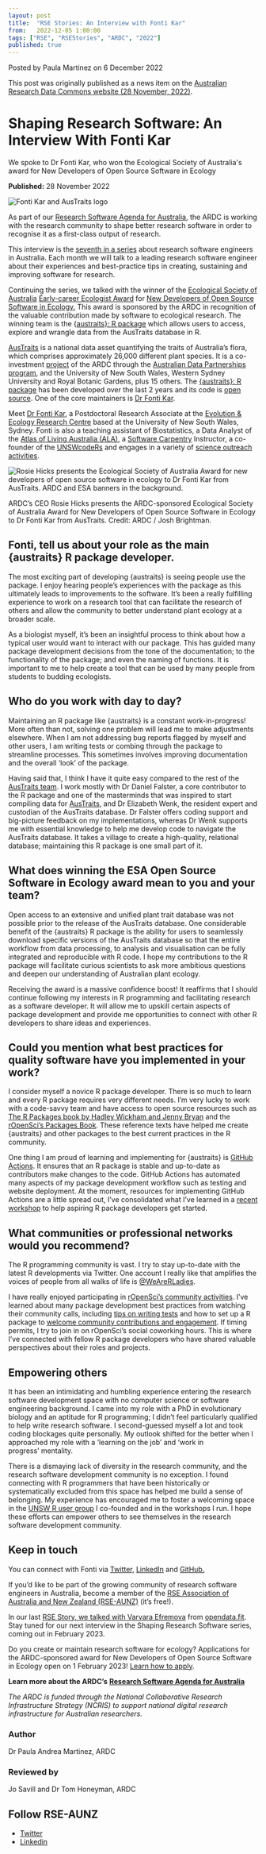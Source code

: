 ```yaml
---
layout: post
title:  "RSE Stories: An Interview with Fonti Kar"
from:   2022-12-05 1:00:00
tags: ["RSE", "RSEStories", "ARDC", "2022"]
published: true                     
---
```


Posted by Paula Martinez on 6 December 2022

This post was originally published as a news item on the [Australian Research Data Commons website (28 November, 2022)](https://ardc.edu.au/article/shaping-research-software-an-interview-with-fonti-kar/).


Shaping Research Software: An Interview With Fonti Kar
======================================================

We spoke to Dr Fonti Kar, who won the Ecological Society of Australia's award for New Developers of Open Source Software in Ecology

**Published:** 28 November 2022

![Fonti Kar and AusTraits logo](https://ardc.edu.au/wp-content/uploads/2022/11/interview-with-fonti-kar-feature-image-583-x-345-580x345.png)

As part of our [Research Software Agenda for Australia](https://ardc.edu.au/collaborations/strategic-activities/a-research-software-agenda-for-australia/), the ARDC is working with the research community to shape better research software in order to recognise it as a first-class output of research. 

This interview is the [seventh in a series](https://ardc.edu.au/news-and-events/news/?_keyword=%22Shaping%20Research%20Software%22&_categories=research-software) about research software engineers in Australia. Each month we will talk to a leading research software engineer about their experiences and best-practice tips in creating, sustaining and improving software for research. 

Continuing the series, we talked with the winner of the [Ecological Society of Australia](https://www.ecolsoc.org.au/) [Early-career Ecologist Award](https://www.ecolsoc.org.au/awards/early-career/) for [New Developers of Open Source Software in Ecology.](https://www.ecolsoc.org.au/awards/ardc-award-for-new-developers-of-open-source-software-in-ecology/) This award is sponsored by the ARDC in recognition of the valuable contribution made by software to ecological research. The winning team is the {[austraits}: R package](https://traitecoevo.github.io/austraits/) which allows users to access, explore and wrangle data from the AusTraits database in R. 

[AusTraits](https://austraits.org/) is a national data asset quantifying the traits of Australia’s flora, which comprises approximately 26,000 different plant species. It is a co-investment [project](https://ardc.edu.au/project/austraits/) of the ARDC through the [Australian Data Partnerships program](https://ardc.edu.au/program/australian-data-partnerships/), and the University of New South Wales, Western Sydney University and Royal Botanic Gardens, plus 15 others. The [{austraits}: R package](https://traitecoevo.github.io/austraits/) has been developed over the last 2 years and its code is [open source](https://github.com/traitecoevo/austraits/). One of the core maintainers is [Dr Fonti Kar](https://github.com/traitecoevo/austraits/graphs/contributors).

Meet [Dr Fonti Kar](https://fontikar.wordpress.com/), a Postdoctoral Research Associate at the [Evolution & Ecology Research Centre](https://www.unsw.edu.au/research/eerc) based at the University of New South Wales, Sydney. Fonti is also a teaching assistant of Biostatistics, a Data Analyst of the [Atlas of Living Australia (ALA)](https://www.ala.org.au/), a [Software Carpentry](https://carpentries.org/) Instructor, a co-founder of the [UNSWcodeRs](https://unsw-coders.netlify.app/) and engages in a variety of [science outreach activities](https://fontikar.wordpress.com/outreach/). 

![Rosie Hicks presents the Ecological Society of Australia Award for new developers of open source software in ecology to Dr Fonti Kar from AusTraits. ARDC and ESA banners in the background.](https://ardc.edu.au/wp-content/uploads/2022/12/ecocommons-launch_003_rosie-and-fonti-web-1024x648.jpg)

ARDC’s CEO Rosie Hicks presents the ARDC-sponsored Ecological Society of Australia Award for New Developers of Open Source Software in Ecology to Dr Fonti Kar from AusTraits. Credit: ARDC / Josh Brightman.

Fonti, tell us about your role as the main {austraits} R package developer.
---------------------------------------------------------------------------

The most exciting part of developing {austraits} is seeing people use the package. I enjoy hearing people’s experiences with the package as this ultimately leads to improvements to the software. It’s been a really fulfilling experience to work on a research tool that can facilitate the research of others and allow the community to better understand plant ecology at a broader scale.

As a biologist myself, it’s been an insightful process to think about how a typical user would want to interact with our package. This has guided many package development decisions from the tone of the documentation; to the functionality of the package; and even the naming of functions. It is important to me to help create a tool that can be used by many people from students to budding ecologists. 

Who do you work with day to day?
--------------------------------

Maintaining an R package like {austraits} is a constant work-in-progress! More often than not, solving one problem will lead me to make adjustments elsewhere. When I am not addressing bug reports flagged by myself and other users, I am writing tests or combing through the package to streamline processes. This sometimes involves improving documentation and the overall ‘look’ of the package.

Having said that, I think I have it quite easy compared to the rest of the [AusTraits team](https://austraits.org/team_subpage/). I work mostly with Dr Daniel Falster, a core contributor to the R package and one of the masterminds that was inspired to start compiling data for [AusTraits](https://austraits.org/team_subpage/), and Dr Elizabeth Wenk, the resident expert and custodian of the AusTraits database. Dr Falster offers coding support and big-picture feedback on my implementations, whereas Dr Wenk supports me with essential knowledge to help me develop code to navigate the AusTraits database. It takes a village to create a high-quality, relational database; maintaining this R package is one small part of it. 

What does winning the ESA Open Source Software in Ecology award mean to you and your team?
------------------------------------------------------------------------------------------

Open access to an extensive and unified plant trait database was not possible prior to the release of the AusTraits database. One considerable benefit of the {austraits} R package is the ability for users to seamlessly download specific versions of the AusTraits database so that the entire workflow from data processing, to analysis and visualisation can be fully integrated and reproducible with R code. I hope my contributions to the R package will facilitate curious scientists to ask more ambitious questions and deepen our understanding of Australian plant ecology. 

Receiving the award is a massive confidence boost! It reaffirms that I should continue following my interests in R programming and facilitating research as a software developer. It will allow me to upskill certain aspects of package development and provide me opportunities to connect with other R developers to share ideas and experiences.

Could you mention what best practices for quality software have you implemented in your work?
---------------------------------------------------------------------------------------------

I consider myself a novice R package developer. There is so much to learn and every R package requires very different needs. I’m very lucky to work with a code-savvy team and have access to open source resources such as [The R Packages book by Hadley Wickham and Jenny Bryan](https://r-pkgs.org/) and the [rOpenSci’s Packages Book](https://devguide.ropensci.org/). These reference texts have helped me create {austraits} and other packages to the best current practices in the R community.   
  
One thing I am proud of learning and implementing for {austraits} is [GitHub Actions](https://docs.github.com/en/actions). It ensures that an R package is stable and up-to-date as contributors make changes to the code. GitHub Actions has automated many aspects of my package development workflow such as testing and website deployment. At the moment, resources for implementing GitHub Actions are a little spread out, I’ve consolidated what I’ve learned in a [recent workshop](https://github.com/fontikar/DIY_Rpkg_GHA) to help aspiring R package developers get started. 

What communities or professional networks would you recommend? 
---------------------------------------------------------------

The R programming community is vast. I try to stay up-to-date with the latest R developments via Twitter. One account I really like that amplifies the voices of people from all walks of life is [@WeAreRLadies](https://twitter.com/WeAreRLadies).  
  
I have really enjoyed participating in [rOpenSci’s community activities](https://ropensci.org/community/). I’ve learned about many package development best practices from watching their community calls, including [tips on writing tests](https://ropensci.org/commcalls/2019-12-05/) and how to set up a R package to [welcome community contributions and engagement](https://ropensci.org/commcalls/apr2021-pkg-community/). If timing permits, I try to join in on rOpenSci’s social coworking hours. This is where I’ve connected with fellow R package developers who have shared valuable perspectives about their roles and projects. 

Empowering others
-----------------

It has been an intimidating and humbling experience entering the research software development space with no computer science or software engineering background. I came into my role with a PhD in evolutionary biology and an aptitude for R programming; I didn’t feel particularly qualified to help write research software. I second-guessed myself a lot and took coding blockages quite personally. My outlook shifted for the better when I approached my role with a ‘learning on the job’ and ‘work in progress’ mentality.  
  
There is a dismaying lack of diversity in the research community, and the research software development community is no exception. I found connecting with R programmers that have been historically or systematically excluded from this space has helped me build a sense of belonging. My experience has encouraged me to foster a welcoming space in the [UNSW R user group](https://unsw-coders.netlify.app/) I co-founded and in the workshops I run. I hope these efforts can empower others to see themselves in the research software development community.

Keep in touch
-------------

You can connect with Fonti via [Twitter,](https://twitter.com/fonti_kar) [LinkedIn](https://www.linkedin.com/in/fonti-kar/) and [GitHub.](https://github.com/fontikar)

If you’d like to be part of the growing community of research software engineers in Australia, become a member of the [RSE Association of Australia and New Zealand (RSE-AUNZ)](https://rse-aunz.org) (it’s free!). 

In our last [RSE Story, we talked with Varvara Efremova](https://ardc.edu.au/article/shaping-research-software-an-interview-with-varvara-efremova/) from [opendata.fit](http://opendata.fit/). Stay tuned for our next interview in the Shaping Research Software series, coming out in February 2023. 

Do you create or maintain research software for ecology? Applications for the ARDC-sponsored award for New Developers of Open Source Software in Ecology open on 1 February 2023! [Learn how to apply](https://www.ecolsoc.org.au/awards/ardc-award-for-new-developers-of-open-source-software-in-ecology/). 

**Learn more about the ARDC’s** [**Research Software Agenda for Australia**](https://ardc.edu.au/collaborations/strategic-activities/a-research-software-agenda-for-australia/)

_The ARDC is funded through the National Collaborative Research Infrastructure Strategy (NCRIS) to support national digital research infrastructure for Australian researchers._

### Author

Dr Paula Andrea Martinez, ARDC

### Reviewed by

Jo Savill and Dr Tom Honeyman, ARDC

Follow RSE-AUNZ
---------------

*   [Twitter](https://twitter.com/RSE-AUNZ)
*   [Linkedin](https://www.linkedin.com/groups/13836034/)

